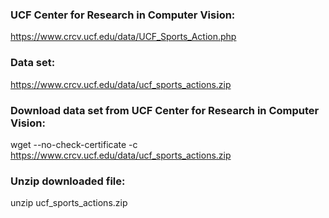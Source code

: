 ### UCF Center for Research in Computer Vision: 
https://www.crcv.ucf.edu/data/UCF_Sports_Action.php

### Data set:
https://www.crcv.ucf.edu/data/ucf_sports_actions.zip

### Download data set from UCF Center for Research in Computer Vision:
wget --no-check-certificate -c https://www.crcv.ucf.edu/data/ucf_sports_actions.zip


### Unzip downloaded file:
unzip ucf_sports_actions.zip